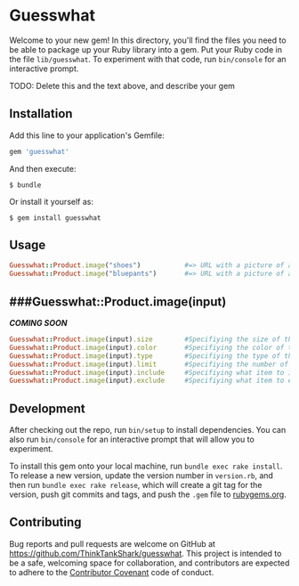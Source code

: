 # Guesswhat

Welcome to your new gem! In this directory, you'll find the files you need to be able to package up your Ruby library into a gem. Put your Ruby code in the file `lib/guesswhat`. To experiment with that code, run `bin/console` for an interactive prompt.

TODO: Delete this and the text above, and describe your gem

## Installation

Add this line to your application's Gemfile:

```ruby
gem 'guesswhat'
```

And then execute:

    $ bundle

Or install it yourself as:

    $ gem install guesswhat

## Usage

```ruby
Guesswhat::Product.image("shoes")           #=> URL with a picture of a shoe
Guesswhat::Product.image("bluepants")       #=> URL with a picture of a bluepants
```


###Guesswhat::Product.image(input)
---------------
***COMING SOON***

```ruby
Guesswhat::Product.image(input).size        #Specifiying the size of the image
Guesswhat::Product.image(input).color       #Specifiying the color of the image
Guesswhat::Product.image(input).type        #Specifiying the type of the image such as png, jpg, svg...
Guesswhat::Product.image(input).limit       #Specifiying the number of images needed
Guesswhat::Product.image(input).include     #Specifiying what item to include from the search
Guesswhat::Product.image(input).exclude     #Specifiying what item to exclude from the search
```

## Development

After checking out the repo, run `bin/setup` to install dependencies. You can also run `bin/console` for an interactive prompt that will allow you to experiment.

To install this gem onto your local machine, run `bundle exec rake install`. To release a new version, update the version number in `version.rb`, and then run `bundle exec rake release`, which will create a git tag for the version, push git commits and tags, and push the `.gem` file to [rubygems.org](https://rubygems.org).

## Contributing

Bug reports and pull requests are welcome on GitHub at https://github.com/ThinkTankShark/guesswhat. This project is intended to be a safe, welcoming space for collaboration, and contributors are expected to adhere to the [Contributor Covenant](http://contributor-covenant.org) code of conduct.

